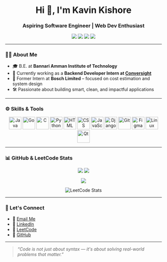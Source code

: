 
<h1 align="center">Hi 👋, I'm Kavin Kishore</h1>
<h3 align="center">Aspiring Software Engineer | Web Dev Enthusiast </h3>

<p align="center">
  <a href="https://www.linkedin.com/in/kavin-kishore-b107b8257/"><img src="https://img.shields.io/badge/LinkedIn-blue?logo=linkedin&style=for-the-badge" /></a>
  <a href="mailto:kavinkishore0102@gmail.com"><img src="https://img.shields.io/badge/Gmail-red?logo=gmail&style=for-the-badge" /></a>
  <a href="https://leetcode.com/u/kavinkishoreSG/"><img src="https://img.shields.io/badge/Leetcode-FFA116?logo=leetcode&style=for-the-badge" /></a>
  <a href="https://github.com/kavinkishore0102"><img src="https://img.shields.io/badge/GitHub-000?logo=github&style=for-the-badge" /></a>
</p>

---

### 🧑‍💻 About Me

- 🎓 B.E. at **Bannari Amman Institute of Technology**
- 💼 Currently working as a **Backend Developer Intern at [Conversight]([https://www.conversight.ai/](https://conversight.ai/))**  
- 🏢 Former Intern at **Bosch Limited** – focused on cost estimation and system design
- 🛠 Passionate about building smart, clean, and impactful applications

---

### ⚙️ Skills & Tools

<p align="center">
  <img src="https://cdn.jsdelivr.net/gh/devicons/devicon/icons/java/java-original.svg" width="40" title="Java"/>
  <img src="https://cdn.jsdelivr.net/gh/devicons/devicon/icons/go/go-original.svg" width="40" title="Go"/>
  <img src="https://cdn.jsdelivr.net/gh/devicons/devicon/icons/c/c-original.svg" width="40" title="C"/>
  <img src="https://cdn.jsdelivr.net/gh/devicons/devicon/icons/python/python-original.svg" width="40" title="Python"/>
  <img src="https://cdn.jsdelivr.net/gh/devicons/devicon/icons/html5/html5-original.svg" width="40" title="HTML"/>
  <img src="https://cdn.jsdelivr.net/gh/devicons/devicon/icons/css3/css3-original.svg" width="40" title="CSS"/>
  <img src="https://cdn.jsdelivr.net/gh/devicons/devicon/icons/javascript/javascript-original.svg" width="40" title="JavaScript"/>
  <img src="https://cdn.jsdelivr.net/gh/devicons/devicon/icons/django/django-plain.svg" width="40" title="Django"/>
  <img src="https://cdn.jsdelivr.net/gh/devicons/devicon/icons/git/git-original.svg" width="40" title="Git"/>
  <img src="https://cdn.jsdelivr.net/gh/devicons/devicon/icons/figma/figma-original.svg" width="40" title="Figma"/>
  <img src="https://cdn.jsdelivr.net/gh/devicons/devicon/icons/linux/linux-original.svg" width="40" title="Linux"/>
  <img src="https://upload.wikimedia.org/wikipedia/commons/0/0b/Qt_logo_2016.svg" width="40" title="Qt" />
</p>

---

### 📊 GitHub & LeetCode Stats

<p align="center">
  <img src="https://github-readme-stats.vercel.app/api?username=kavinkishore0102&show_icons=true&theme=tokyonight&count_private=true" />
  <img src="https://streak-stats.demolab.com/?user=kavinkishore0102&theme=dark&hide_border=true" />
</p>

<p align="center">
  <img src="https://github-readme-stats.vercel.app/api/top-langs/?username=kavinkishore0102&layout=compact&theme=gruvbox" />
</p>

<p align="center">
  <img src="https://leetcard.jacoblin.cool/kavinkishoreSG?ext=heatmap" alt="LeetCode Stats" />
</p>

---


### 🔗 Let's Connect

- 📧 [Email Me](mailto:kavinkishore0102@gmail.com)  
- 💼 [LinkedIn](https://www.linkedin.com/in/kavin-kishore-b107b8257/)  
- 🧠 [LeetCode](https://leetcode.com/u/kavinkishoreSG/)  
- 🐙 [GitHub](https://github.com/kavinkishore0102)

---

> _“Code is not just about syntax — it's about solving real-world problems that matter.”_


